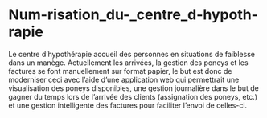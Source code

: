 # Num-risation_du-_centre_d-hypoth-rapie

Le centre d’hypothérapie accueil des personnes en situations de faiblesse dans un 
manège.
 Actuellement les arrivées, la gestion des poneys et les factures se font 
manuellement sur format papier, le but est donc de moderniser ceci avec l’aide 
d’une application web qui permettrait une visualisation des poneys disponibles, 
une gestion journalière dans le but de gagner du temps lors de l’arrivée des clients 
(assignation des poneys, etc.) et une gestion intelligente des factures pour faciliter
 l’envoi de celles-ci.
